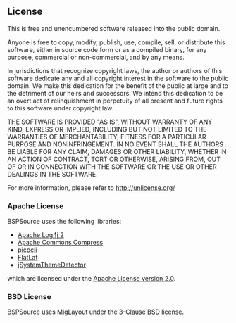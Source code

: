 ## License

This is free and unencumbered software released into the public domain.

Anyone is free to copy, modify, publish, use, compile, sell, or
distribute this software, either in source code form or as a compiled
binary, for any purpose, commercial or non-commercial, and by any
means.

In jurisdictions that recognize copyright laws, the author or authors
of this software dedicate any and all copyright interest in the
software to the public domain. We make this dedication for the benefit
of the public at large and to the detriment of our heirs and
successors. We intend this dedication to be an overt act of
relinquishment in perpetuity of all present and future rights to this
software under copyright law.

THE SOFTWARE IS PROVIDED "AS IS", WITHOUT WARRANTY OF ANY KIND,
EXPRESS OR IMPLIED, INCLUDING BUT NOT LIMITED TO THE WARRANTIES OF
MERCHANTABILITY, FITNESS FOR A PARTICULAR PURPOSE AND NONINFRINGEMENT.
IN NO EVENT SHALL THE AUTHORS BE LIABLE FOR ANY CLAIM, DAMAGES OR
OTHER LIABILITY, WHETHER IN AN ACTION OF CONTRACT, TORT OR OTHERWISE,
ARISING FROM, OUT OF OR IN CONNECTION WITH THE SOFTWARE OR THE USE OR
OTHER DEALINGS IN THE SOFTWARE.

For more information, please refer to <http://unlicense.org/>

### Apache License

BSPSource uses the following libraries:

* [Apache Log4j 2](https://logging.apache.org/log4j/2.x/)
* [Apache Commons Compress](http://commons.apache.org/compress/)
* [picocli](https://github.com/remkop/picocli)
* [FlatLaf](https://github.com/JFormDesigner/FlatLaf)
* [jSystemThemeDetector](https://github.com/Dansoftowner/jSystemThemeDetector)

which are licensed under the [Apache License version 2.0](http://www.apache.org/licenses/LICENSE-2.0).

### BSD License

BSPSource uses [MigLayout](https://www.miglayout.com/) under the [3-Clause BSD license](http://www.debian.org/misc/bsd.license).
